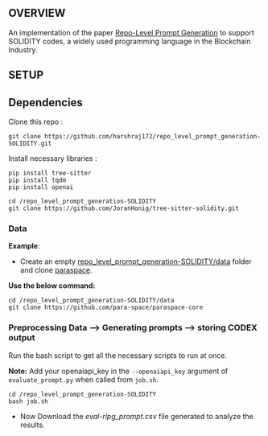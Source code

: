 ## OVERVIEW
An implementation of the paper [Repo-Level Prompt Generation](https://arxiv.org/abs/2206.12839) to support SOLIDITY codes, a widely used programming language in the Blockchain Industry.

## SETUP

## Dependencies
Clone this repo :
```
git clone https://github.com/harshraj172/repo_level_prompt_generation-SOLIDITY.git
```

Install necessary libraries :
```
pip install tree-sitter
pip install tqdm 
pip install openai 

cd /repo_level_prompt_generation-SOLIDITY
git clone https://github.com/JoranHonig/tree-sitter-solidity.git
```


### Data
**Example**: 
- Create an empty <ins>repo_level_prompt_generation-SOLIDITY/data</ins> folder and clone [paraspace](https://github.com/para-space/paraspace-core).

**Use the below command:**
```
cd /repo_level_prompt_generation-SOLIDITY/data
git clone https://github.com/para-space/paraspace-core
```

### Preprocessing Data --> Generating prompts --> storing CODEX output  
Run the bash script to get all the necessary scripts to run at once.

**Note:** Add your openaiapi_key in the `--openaiapi_key` argument of `evaluate_prompt.py` when called from `job.sh`.  
```
cd /repo_level_prompt_generation-SOLIDITY
bash job.sh
```
- Now Download the *eval-rlpg_prompt.csv* file generated to analyze the results.
